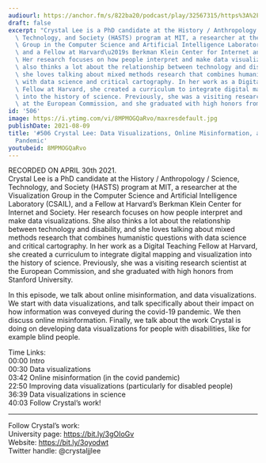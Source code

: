 ```yaml
---
audiourl: https://anchor.fm/s/822ba20/podcast/play/32567315/https%3A%2F%2Fd3ctxlq1ktw2nl.cloudfront.net%2Fstaging%2F2021-3-30%2Fc445bbd5-a1e1-e0b3-c188-e3811512be8a.m4a
draft: false
excerpt: "Crystal Lee is a PhD candidate at the History / Anthropology / Science,\
  \ Technology, and Society (HASTS) program at MIT, a researcher at the Visualization\
  \ Group in the Computer Science and Artificial Intelligence Laboratory (CSAIL),\
  \ and a Fellow at Harvard\u2019s Berkman Klein Center for Internet and Society.\
  \ Her research focuses on how people interpret and make data visualizations. She\
  \ also thinks a lot about the relationship between technology and disability, and\
  \ she loves talking about mixed methods research that combines humanistic questions\
  \ with data science and critical cartography. In her work as a Digital Teaching\
  \ Fellow at Harvard, she created a curriculum to integrate digital mapping and visualization\
  \ into the history of science. Previously, she was a visiting research scientist\
  \ at the European Commission, and she graduated with high honors from Stanford University."
id: '506'
image: https://i.ytimg.com/vi/8MPMOGQaRvo/maxresdefault.jpg
publishDate: 2021-08-09
title: '#506 Crystal Lee: Data Visualizations, Online Misinformation, and the Covid-19
  Pandemic'
youtubeid: 8MPMOGQaRvo
---
```

<div class="timelinks">

RECORDED ON APRIL 30th 2021.  
Crystal Lee is a PhD candidate at the History / Anthropology / Science, Technology, and Society (HASTS) program at MIT, a researcher at the Visualization Group in the Computer Science and Artificial Intelligence Laboratory (CSAIL), and a Fellow at Harvard’s Berkman Klein Center for Internet and Society. Her research focuses on how people interpret and make data visualizations. She also thinks a lot about the relationship between technology and disability, and she loves talking about mixed methods research that combines humanistic questions with data science and critical cartography. In her work as a Digital Teaching Fellow at Harvard, she created a curriculum to integrate digital mapping and visualization into the history of science. Previously, she was a visiting research scientist at the European Commission, and she graduated with high honors from Stanford University.

In this episode, we talk about online misinformation, and data visualizations. We start with data visualizations, and talk specifically about their impact on how information was conveyed during the covid-19 pandemic. We then discuss online misinformation. Finally, we talk about the work Crystal is doing on developing data visualizations for people with disabilities, like for example blind people.

Time Links:  
<time>00:00</time> Intro  
<time>00:30</time> Data visualizations  
<time>03:42</time> Online misinformation (in the covid pandemic)  
<time>22:50</time> Improving data visualizations (particularly for disabled people)  
<time>36:39</time> Data visualizations in science  
<time>40:03</time> Follow Crystal’s work!

---

Follow Crystal’s work:  
University page: https://bit.ly/3gOIoGv  
Website: https://bit.ly/3oyodwt  
Twitter handle: @crystaljjlee
</div>

